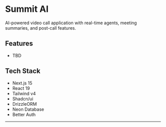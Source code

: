 # Summit AI

AI-powered video call application with real-time agents, meeting summaries, and post-call features.

## Features
- TBD

## Tech Stack

- Next.js 15
- React 19
- Tailwind v4
- Shadcn/ui
- DrizzleORM
- Neon Database
- Better Auth

---